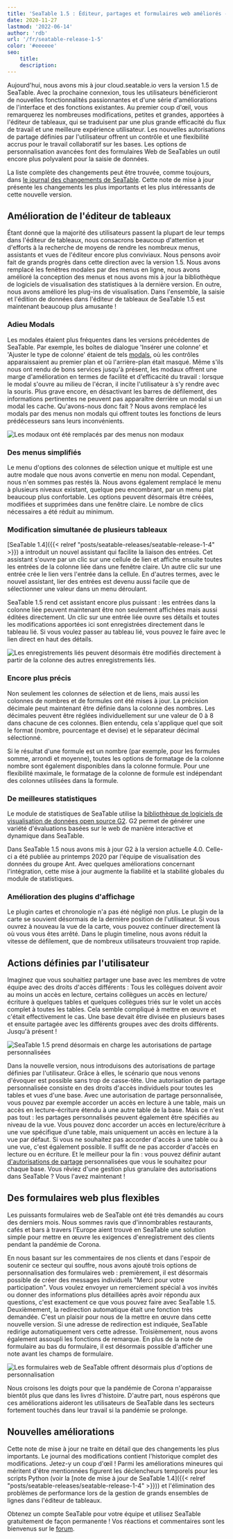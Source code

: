 ```yaml
---
title: 'SeaTable 1.5 : Éditeur, partages et formulaires web améliorés - SeaTable'
date: 2020-11-27
lastmod: '2022-06-14'
author: 'rdb'
url: '/fr/seatable-release-1-5'
color: '#eeeeee'
seo:
    title:
    description:
---
```


Aujourd'hui, nous avons mis à jour cloud.seatable.io vers la version 1.5 de SeaTable. Avec la prochaine connexion, tous les utilisateurs bénéficieront de nouvelles fonctionnalités passionnantes et d'une série d'améliorations de l'interface et des fonctions existantes. Au premier coup d'œil, vous remarquerez les nombreuses modifications, petites et grandes, apportées à l'éditeur de tableaux, qui se traduisent par une plus grande efficacité du flux de travail et une meilleure expérience utilisateur. Les nouvelles autorisations de partage définies par l'utilisateur offrent un contrôle et une flexibilité accrus pour le travail collaboratif sur les bases. Les options de personnalisation avancées font des formulaires Web de SeaTables un outil encore plus polyvalent pour la saisie de données.

La liste complète des changements peut être trouvée, comme toujours, dans [le journal des changements de SeaTable](https://seatable.io/docs/changelog/version-1-5/?lang=auto). Cette note de mise à jour présente les changements les plus importants et les plus intéressants de cette nouvelle version.

## Amélioration de l'éditeur de tableaux

Étant donné que la majorité des utilisateurs passent la plupart de leur temps dans l'éditeur de tableaux, nous consacrons beaucoup d'attention et d'efforts à la recherche de moyens de rendre les nombreux menus, assistants et vues de l'éditeur encore plus conviviaux. Nous pensons avoir fait de grands progrès dans cette direction avec la version 1.5. Nous avons remplacé les fenêtres modales par des menus en ligne, nous avons amélioré la conception des menus et nous avons mis à jour la bibliothèque de logiciels de visualisation des statistiques à la dernière version. En outre, nous avons amélioré les plug-ins de visualisation. Dans l'ensemble, la saisie et l'édition de données dans l'éditeur de tableaux de SeaTable 1.5 est maintenant beaucoup plus amusante !

### Adieu Modals

Les modales étaient plus fréquentes dans les versions précédentes de SeaTable. Par exemple, les boîtes de dialogue 'Insérer une colonne' et 'Ajuster le type de colonne' étaient de tels [modals](https://en.wikipedia.org/wiki/Modal_window), où les contrôles apparaissaient au premier plan et où l'arrière-plan était masqué. Même s'ils nous ont rendu de bons services jusqu'à présent, les modaux offrent une marge d'amélioration en termes de facilité et d'efficacité du travail : lorsque le modal s'ouvre au milieu de l'écran, il incite l'utilisateur à s'y rendre avec la souris. Plus grave encore, en désactivant les barres de défilement, des informations pertinentes ne peuvent pas apparaître derrière un modal si un modal les cache. Qu'avons-nous donc fait ? Nous avons remplacé les modals par des menus non modals qui offrent toutes les fonctions de leurs prédécesseurs sans leurs inconvénients.

![Les modaux ont été remplacés par des menus non modaux](images/Nonmodal_Menus.png)

### Des menus simplifiés

Le menu d'options des colonnes de sélection unique et multiple est une autre modale que nous avons convertie en menu non modal. Cependant, nous n'en sommes pas restés là. Nous avons également remplacé le menu à plusieurs niveaux existant, quelque peu encombrant, par un menu plat beaucoup plus confortable. Les options peuvent désormais être créées, modifiées et supprimées dans une fenêtre claire. Le nombre de clics nécessaires a été réduit au minimum.

### Modification simultanée de plusieurs tableaux

[SeaTable 1.4]({{< relref "posts/seatable-releases/seatable-release-1-4" >}}) a introduit un nouvel assistant qui facilite la liaison des entrées. Cet assistant s'ouvre par un clic sur une cellule de lien et affiche ensuite toutes les entrées de la colonne liée dans une fenêtre claire. Un autre clic sur une entrée crée le lien vers l'entrée dans la cellule. En d'autres termes, avec le nouvel assistant, lier des entrées est devenu aussi facile que de sélectionner une valeur dans un menu déroulant.

SeaTable 1.5 rend cet assistant encore plus puissant : les entrées dans la colonne liée peuvent maintenant être non seulement affichées mais aussi éditées directement. Un clic sur une entrée liée ouvre ses détails et toutes les modifications apportées ici sont enregistrées directement dans le tableau lié. Si vous voulez passer au tableau lié, vous pouvez le faire avec le lien direct en haut des détails.

![Les enregistrements liés peuvent désormais être modifiés directement à partir de la colonne des autres enregistrements liés.](images/Editing_Linked_Records_With_Wizard.png)

### Encore plus précis

Non seulement les colonnes de sélection et de liens, mais aussi les colonnes de nombres et de formules ont été mises à jour. La précision décimale peut maintenant être définie dans la colonne des nombres. Les décimales peuvent être réglées individuellement sur une valeur de 0 à 8 dans chacune de ces colonnes. Bien entendu, cela s'applique quel que soit le format (nombre, pourcentage et devise) et le séparateur décimal sélectionné.

Si le résultat d'une formule est un nombre (par exemple, pour les formules somme, arrondi et moyenne), toutes les options de formatage de la colonne nombre sont également disponibles dans la colonne formule. Pour une flexibilité maximale, le formatage de la colonne de formule est indépendant des colonnes utilisées dans la formule.

### De meilleures statistiques

Le module de statistiques de SeaTable utilise la [bibliothèque de logiciels de visualisation de données open source G2](https://g2.antv.vision/en). G2 permet de générer une variété d'évaluations basées sur le web de manière interactive et dynamique dans SeaTable.

Dans SeaTable 1.5 nous avons mis à jour G2 à la version actuelle 4.0. Celle-ci a été publiée au printemps 2020 par l'équipe de visualisation des données du groupe Ant. Avec quelques améliorations concernant l'intégration, cette mise à jour augmente la fiabilité et la stabilité globales du module de statistiques.

### Amélioration des plugins d'affichage

Le plugin cartes et chronologie n'a pas été négligé non plus. Le plugin de la carte se souvient désormais de la dernière position de l'utilisateur. Si vous ouvrez à nouveau la vue de la carte, vous pouvez continuer directement là où vous vous êtes arrêté. Dans le plugin timeline, nous avons réduit la vitesse de défilement, que de nombreux utilisateurs trouvaient trop rapide.

## Actions définies par l'utilisateur

Imaginez que vous souhaitiez partager une base avec les membres de votre équipe avec des droits d'accès différents : Tous les collègues doivent avoir au moins un accès en lecture, certains collègues un accès en lecture/écriture à quelques tables et quelques collègues triés sur le volet un accès complet à toutes les tables. Cela semble compliqué à mettre en œuvre et c'était effectivement le cas. Une base devait être divisée en plusieurs bases et ensuite partagée avec les différents groupes avec des droits différents. Jusqu'à présent !

![SeaTable 1.5 prend désormais en charge les autorisations de partage personnalisées](images/Custom_Sharing_Permission.png)

Dans la nouvelle version, nous introduisons des autorisations de partage définies par l'utilisateur. Grâce à elles, le scénario que nous venons d'évoquer est possible sans trop de casse-tête. Une autorisation de partage personnalisée consiste en des droits d'accès individuels pour toutes les tables et vues d'une base. Avec une autorisation de partage personnalisée, vous pouvez par exemple accorder un accès en lecture à une table, mais un accès en lecture-écriture étendu à une autre table de la base. Mais ce n'est pas tout : les partages personnalisés peuvent également être spécifiés au niveau de la vue. Vous pouvez donc accorder un accès en lecture/écriture à une vue spécifique d'une table, mais uniquement un accès en lecture à la vue par défaut. Si vous ne souhaitez pas accorder d'accès à une table ou à une vue, c'est également possible. Il suffit de ne pas accorder d'accès en lecture ou en écriture. Et le meilleur pour la fin : vous pouvez définir autant [d'autorisations de partage](https://seatable.io/fr/docs/handbuch/zusammenarbeit/freigaben/) personnalisées que vous le souhaitez pour chaque base. Vous rêviez d'une gestion plus granulaire des autorisations dans SeaTable ? Vous l'avez maintenant !

## Des formulaires web plus flexibles

Les puissants formulaires web de SeaTable ont été très demandés au cours des derniers mois. Nous sommes ravis que d'innombrables restaurants, cafés et bars à travers l'Europe aient trouvé en SeaTable une solution simple pour mettre en œuvre les exigences d'enregistrement des clients pendant la pandémie de Corona.

En nous basant sur les commentaires de nos clients et dans l'espoir de soutenir ce secteur qui souffre, nous avons ajouté trois options de personnalisation des formulaires web : premièrement, il est désormais possible de créer des messages individuels "Merci pour votre participation". Vous voulez envoyer un remerciement spécial à vos invités ou donner des informations plus détaillées après avoir répondu aux questions, c'est exactement ce que vous pouvez faire avec SeaTable 1.5. Deuxièmement, la redirection automatique était une fonction très demandée. C'est un plaisir pour nous de la mettre en œuvre dans cette nouvelle version. Si une adresse de redirection est indiquée, SeaTable redirige automatiquement vers cette adresse. Troisièmement, nous avons également assoupli les fonctions de remarque. En plus de la note de formulaire au bas du formulaire, il est désormais possible d'afficher une note avant les champs de formulaire.

![Les formulaires web de SeaTable offrent désormais plus d'options de personnalisation](images/Extra_Customization_Options_Webforms.png)

Nous croisons les doigts pour que la pandémie de Corona n'apparaisse bientôt plus que dans les livres d'histoire. D'autre part, nous espérons que ces améliorations aideront les utilisateurs de SeaTable dans les secteurs fortement touchés dans leur travail si la pandémie se prolonge.

## Nouvelles améliorations

Cette note de mise à jour ne traite en détail que des changements les plus importants. Le journal des modifications contient l'historique complet des modifications. Jetez-y un coup d'œil ! Parmi les améliorations mineures qui méritent d'être mentionnées figurent les déclencheurs temporels pour les scripts Python (voir la [note de mise à jour de SeaTable 1.4]({{< relref "posts/seatable-releases/seatable-release-1-4" >}})) et l'élimination des problèmes de performance lors de la gestion de grands ensembles de lignes dans l'éditeur de tableaux.

Obtenez un compte SeaTable pour votre équipe et utilisez SeaTable gratuitement de façon permanente ! Vos réactions et commentaires sont les bienvenus sur le [forum](https://forum.seatable.io/).
